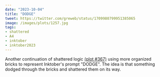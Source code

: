 ```yaml
---
date: "2023-10-04"
title: "DODGE"
tweet: https://twitter.com/greweb/status/1709980799951385065
image: /images/plots/1257.jpg
tags: 
- shattered
- A4
- inktober
- inktober2023
---
```


Another continuation of shattered logic [(plot #367)](https://greweb.me/plots/367) using more organized bricks to represent Inktober's prompt "DODGE". The idea is that something dodged through the bricks and shattered them on its way.